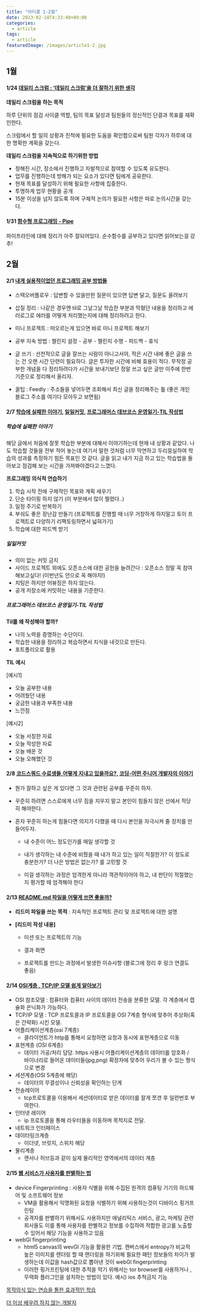 ```yaml
---
title: "아티클 1-2월"
date: 2023-02-18T4:33:40+09:00
categories:
  - article
tags:
  - article
featuredImage: /images/article1-2.jpg
---
```


## 1월

#### 1/24 [데일리 스크럼 : ‘데일리 스크럼’을 더 잘하기 위한 생각](https://helloworld.kurly.com/blog/daily-scrum-thinking/)

**데일리 스크럼을 하는 목적**

하루 단위의 점검 사이클 역할, 팀의 목표 달성과 팀원들의 정신적인 단결과 목표를 재확인한다.

스크럼에서 할 일의 상황과 진척에 필요한 도움을 확인함으로써 팀원 각자가 하루에 대한 명확한 계획을 갖는다.

**데일리 스크럼을 지속적으로 하기위한 방법**

- 정해진 시간, 장소에서 진행하고 자발적으로 참여할 수 있도록 유도한다.
- 업무를 진행하는데 방해가 되는 요소가 있다면 팀에게 공유한다.
- 현재 목표를 달성하기 위해 필요한 사항에 집중한다.
- 투명하게 업무 현황을 공개
- 15분 이상을 넘지 않도록 하며 구체적 논의가 필요한 사항은 따로 논의시간을 갖는다.

#### 1/31 [함수형 프로그래밍 - Pipe](https://medium.com/%EC%98%A4%EB%8A%98%EC%9D%98-%ED%94%84%EB%A1%9C%EA%B7%B8%EB%9E%98%EB%B0%8D/%ED%95%A8%EC%88%98%ED%98%95-%ED%94%84%EB%A1%9C%EA%B7%B8%EB%9E%98%EB%B0%8D-pipe-c80dc7b389de)

파이프라인에 대해 정리가 아주 잘되어있다. 순수함수를 공부하고 있다면 읽어보는걸 강추!

## 2월

#### 2/1 [내게 실용적이었던 프로그래밍 공부 방법들](https://velog.io/@city7310/내가-공부하는-방식)

- 스텍오버플로우 : 답변할 수 있을만한 질문이 있으면 답변 달고, 질문도 올려보기

- 삽질 정리 : 나같은 경우엔 til로 그날그날 학습한 부분과 막혔던 내용을 정리하고 에러로그로 에러를 어떻게 처리했는지에 대해 정리하려고 한다.

- 미니 프로젝트 : 떠오르는게 있으면 바로 미니 프로젝트 해보기

- 공부 지속 방법 : 챌린지 설정 - 공부 - 챌린지 수행 - 피드백 - 휴식

- 글 쓰기 : 선천적으로 글을 잘쓰는 사람이 아니고서야, 적은 시간 내에 좋은 글을 쓰는 건 오랜 시간 단련이 필요하다. 글은 투자한 시간에 비해 효용이 적다. 무작정 공부한 개념을 다 정리하려다가 시간을 보내기보단 정말 쓰고 싶은 글만 이주에 한번 기준으로 정리해서 올리자.

- 꿀팁 : Feedly : 주소들을 넣어두면 조회해서 최신 글을 정리해주는 틀 (좋은 개인 블로그 주소를 여기다 모아두고 보면됨)

#### 2/7 [학습에 실패한 이야기](https://techblog.woowahan.com/2555/), [일일커밋](https://blog.outsider.ne.kr/1141), [프로그래머스 데브코스 운영일기-TIL 작성법](https://prgms.tistory.com/129)

##### 학습에 실패한 이야기

해당 글에서 처음에 잘못 학습한 부분에 대해서 이야기하는데 현재 내 상황과 같았다. 나도 학습할 것들을 전부 적어 놓는데 여기서 말한 것처럼 너무 막연하고 두리뭉실하여 학습의 성과를 측정하기 힘든 목표인 것 같다. 글을 읽고 내가 지금 하고 있는 학습법을 돌아보고 점검해 보는 시간을 가져봐야겠다고 느꼈다.

**프로그래밍 의식적 연습하기**

1. 학습 시작 전에 구체적인 목표와 계획 세우기
2. 단순 타이핑 하지 않기 (이 부분에서 많이 찔렸다..)
3. 일정 주기로 반복하기
4. 부숴도 좋은 장난감 만들기 (프로젝트를 진행할 때 너무 거창하게 하지말고 토이 프로젝트로 다양하기 리팩토링하면서 넓혀가기)
5. 학습에 대한 피드백 받기

##### 일일커밋

- 의미 없는 커밋 금지
- 사이드 프로젝트 외에도 오픈소스에 대한 공헌을 늘려간다 : 오픈소스 정말 꼭 참여해보고싶다! (이번년도 안으로 꼭 해야지!)
- 치팅은 하지만 어뷰징은 하지 않는다.
- 공개 저장소에 커밋하는 내용을 기준한다.

##### 프로그래머스 데브코스 운영일기-TIL 작성법

**Til를 왜 작성해야 할까?**

- 나의 노력을 증명하는 수단이다.
- 학습한 내용을 정리하고 복습하면서 지식을 내것으로 만든다.
- 포트폴리오로 활용

**TIL 예시**

[예시1]

- 오늘 공부한 내용
- 어려웠던 내용
- 궁금한 내용과 부족한 내용
- 느낀점

[예시2]

- 오늘 서칭한 자료
- 오늘 작성한 자료
- 오늘 배운 것
- 오늘 오해했던 것

#### 2/8 [코드스쿼드 수료생들,어떻게 지내고 있을까요?](https://medium.com/codesquad-kr/%EC%BD%94%EB%93%9C%EC%8A%A4%EC%BF%BC%EB%93%9C-%EC%88%98%EB%A3%8C%EC%83%9D%EB%93%A4-%EC%96%B4%EB%96%BB%EA%B2%8C-%EC%A7%80%EB%82%B4%EA%B3%A0-%EC%9E%88%EC%9D%84%EA%B9%8C%EC%9A%94-30949ec64e27), [코딩-어떤 주니어 개발자의 이야기](https://medium.com/@codesquad-yoda/%EC%BD%94%EB%94%A9-%EC%96%B4%EB%96%A4-%EC%A3%BC%EB%8B%88%EC%96%B4-%EA%B0%9C%EB%B0%9C%EC%9E%90%EC%9D%98-%EC%9D%B4%EC%95%BC%EA%B8%B0-1d210f2f4dae)

- 뭔가 잘하고 싶은 게 있다면 그 것과 관련된 공부를 꾸준히 하자.

- 꾸준히 하려면 스스로에게 너무 짐을 지우지 말고 본인이 힘들지 않은 선에서 적당히 해야한다.

- 혼자 꾸준히 하는게 힘들다면 의지가 다했을 때 다시 본인을 자극시켜 줄 장치를 만들어두자.

  - 내 수준이 어느 정도인가를 매일 생각할 것

  - 내가 생각하는 내 수준에 비췄을 때 내가 하고 있는 일이 적절한가? 이 정도로 충분한가? 더 나은 방법은 없는가? 를 고민할 것

  - 이걸 생각하는 과정은 엄격한게 아니라 객관적이어야 하고, 내 판단이 적절했는지 평가할 때 엄격해야 한다

#### 2/13 [README.md 파일을 어떻게 쓰면 좋을까?](https://dev-hyun.tistory.com/147)

- **리드미 파일을 쓰는 목적** : 지속적인 프로젝트 관리 및 프로젝트에 대한 설명

- **[리드미 작성 내용]**

  - 미션 또는 프로젝트의 기능

  - 결과 화면

  - 프로젝트를 만드는 과정에서 발생한 이슈사항 (블로그에 정리 후 링크 연결도 좋음)

#### 2/14 [OSI계층 , TCP/IP 모델 쉽게 알아보기](https://medium.com/harrythegreat/osi%EA%B3%84%EC%B8%B5-tcp-ip-%EB%AA%A8%EB%8D%B8-%EC%89%BD%EA%B2%8C-%EC%95%8C%EC%95%84%EB%B3%B4%EA%B8%B0-f308b1115359)

- OSI 참조모델 : 컴퓨터와 컴퓨터 사이의 데이터 전송을 분류한 모델. 각 계층에서 캡슐화 은닉화가 가능하다.
- TCP/IP 모델 : TCP 프로토콜과 IP 프로토콜을 OSI 7계층 형식에 맞추어 추상화(혹은 간략화) 시킨 모델.
- 어플리케이션계층(osi 7계층)
  - 클라이언트가 http를 통해서 요청하면 요청과 동시에 표현계층으로 이동
- 표현계층 (OSI 6계층)
  - 데이터 가공/처리 담당. https 사용시 어플리케이션계층의 데이터를 암호화 / 바이너리로 들어온 데이터들(jpg,png) 확장자에 맞추어 우리가 볼 수 있는 형식으로 변경
- 세션계층(OSI 5계층에 해당)
  - 데이터의 무결성이나 신뢰성을 확인하는 단계
- 전송레이어
  - tcp프로토콜을 이용해서 세션데이터로 받은 데이터를 잘게 쪼갠 후 일련번호 부여한다.
- 인터넷 레이어
  - ip 프로토콜을 통해 라우터들을 이동하며 목적지로 전달.
- 네트워크 인터페이스
- 데이터링크계층
  - 이더넷, 브릿지, 스위치 해당
- 물리계층
  - 랜서나 허브등과 같이 실제 물리적인 영역에서의 데이터 계층

#### 2/15 [웹 서비스가 사용자를 판별하는 법](https://brunch.co.kr/@advisor/29)

- device Fingerprinting : 사용자 식별을 위해 수집된 원격의 컴퓨팅 기기의 하드웨어 및 소프트웨어 정보
  - VM을 활용해서 익명화된 요청을 식별하기 위해 사용하는것이 디바이스 핑거프린팅
  - 공격자를 판별하기 위해서도 사용하지만 애널리틱스 서비스, 광고, 마케팅 관련 회사들도 이를 통해 사용자를 판별하고 정보를 수집하여 적합한 광고를 노출할 수 있어서 해당 기능을 사용하고 있음
- webGl fingerprinting
  - html5 canvas의 wevGl 기능을 활용한 기법. 캔버스에서 entropy가 비교적 높은 이미지를 렌더링 할 때 랜더링을 하기위해 필요한 패턴 정보들의 차이가 발생하는데 이값을 hash값으로 뽑아낸 것이 webGl fingerprinting
  - 이러한 핑거프린팅에 대한 추적을 막기 위해서는 tor browser를 사용하거나 , 무력화 플러그인을 설치하는 방법이 있다.  예시) ios 추척금지 기능

[목적의식 있는 연습을 통한 효과적인 학습](https://brunch.co.kr/@javajigi/8#comment)

[더 이상 배우려 하지 않는 개발자](https://medium.com/@jwyeom63/%EB%8D%94-%EC%9D%B4%EC%83%81-%EB%B0%B0%EC%9A%B0%EB%A0%A4-%ED%95%98%EC%A7%80-%EC%95%8A%EB%8A%94-%EA%B0%9C%EB%B0%9C%EC%9E%90-expert-beginner%EC%9D%98-%EB%93%B1%EC%9E%A5-dd40c40aeedf)